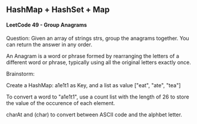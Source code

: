 ## HashMap + HashSet + Map

#### LeetCode 49 - Group Anagrams

Question: Given an array of strings strs, group the anagrams together. You can return the answer in any order.

An Anagram is a word or phrase formed by rearranging the letters of a different word or phrase, typically using all the original letters exactly once.

Brainstorm:

Create a HashMap: a1e1t1 as Key, and a list as value ["eat", "ate", "tea"]

To convert a word to "a1e1t1", use a count list with the length of 26 to store the value of the occurence of each element.

charAt and (char) to convert between ASCII code and the alphbet letter.



